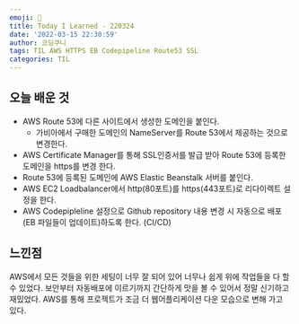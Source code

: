 ```yaml
---
emoji: 🐨
title: Today I Learned - 220324
date: '2022-03-15 22:30:59'
author: 코딩쿠니
tags: TIL AWS HTTPS EB Codepipeline Route53 SSL
categories: TIL 
---
```


## 오늘 배운 것
- AWS Route 53에 다른 사이트에서 생성한 도메인을 붙인다.
  - 가비아에서 구매한 도메인의 NameServer를 Route 53에서 제공하는 것으로 변경한다.
- AWS Certificate Manager를 통해 SSL인증서를 발급 받아 Route 53에 등록한 도메인을 https를 변경 한다.
- Route 53에 등록된 도메인에 AWS Elastic Beanstalk 서버를 붙인다.
- AWS EC2 Loadbalancer에서 http(80포트)를 https(443포트)로 리다이렉트 설정을 한다.
- AWS Codepipleline 설정으로 Github repository 내용 변경 시 자동으로 배포(EB 파일들이 업데이트)하도록 한다. (CI/CD)

## 느낀점
AWS에서 모든 것들을 위한 세팅이 너무 잘 되어 있어 너무나 쉽게 위에 작업들을 다 할 수 있었다. 보안부터 자동배포에 이르기까지 간단하게 맛을 볼 수 있어서 정말 신기하고 재밌었다. AWS를 통해 프로젝트가 조금 더 웹어플리케이션 다운 모습으로 변해 가고 있다.


```toc
```